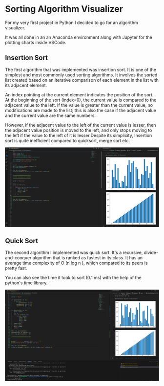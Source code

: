 # Sorting Algorithm Visualizer

For my very first project in Python I decided to go for an
algorithm visualizer. 

It was all done in an an Anaconda environment along with Jupyter for the plotting charts inside VSCode.

## Insertion Sort

The first algorithm that was implemented was insertion sort.
It is one of the simplest and most commonly used sorting algorithms. 
It involves the sorted list created based on an iterative comparison of each element in the list with its adjacent element.

An index pointing at the current element indicates the position of the sort. At the beginning of the sort (index=0), the current value is compared to the adjacent value to the left. If the value is greater than the current value, no modifications are made to the list; this is also the case if the adjacent value and the current value are the same numbers. 

However, if the adjacent value to the left of the current value is lesser, then the adjacent value position is moved to the left, and only stops moving to the left if the value to the left of it is lesser.Despite its simplicity, Insertion sort is quite inefficient compared to quicksort, merge sort etc.


![Alt text](<Images/Screenshot from 2023-12-16 00-03-51.png>)


## Quick Sort

The second algorithm I implemented was quick sort.
It's a recursive, divide-and-conquer algorithm that is ranked as fastest in its class. 
It has an average time complexity of O (n log n ), which compared to its peers is pretty fast. 

You can also see the time it took to sort (0.1 ms) with the help
of the python's time library.


![Alt text](<Images/Screenshot from 2023-12-23 22-12-33.png>)